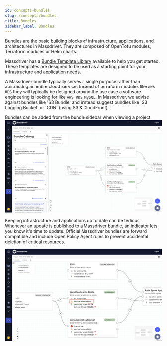 ```yaml
---
id: concepts-bundles
slug: /concepts/bundles
title: Bundles
sidebar_label: Bundles
---
```


Bundles are the basic building blocks of infrastructure, applications, and architectures in Massdriver. They are composed of OpenTofu modules, Terraform modules or Helm charts.

Massdriver has a [Bundle Template Library](https://www.massdriver.cloud/templates) available to help you get started. These templates are designed to be used as a starting point for your infrastructure and application needs.

A Massdriver bundle typically serves a single purpose rather than abstracting an entire cloud service. Instead of terraform modules like `AWS RDS` they will typically be designed around the use case a software engineering is looking for like `AWS RDS MySQL`. In Massdriver, we advise against bundles like 'S3 Bundle' and instead suggest bundles like 'S3 Logging Bucket' or 'CDN' (using S3 & CloudFront).

Bundles can be added from the bundle sidebar when viewing a project.
![Bundles](./img/bundles.png)

Keeping infrastructure and applications up to date can be tedious. Whenever an update is published to a Massdriver bundle, an indicator lets you know it's time to update. Official Massdriver bundles are forward compatible and include Open Policy Agent rules to prevent accidental deletion of critical resources.

![Bundles Up-to-Date](./img/bundles-up-to-date.png)
